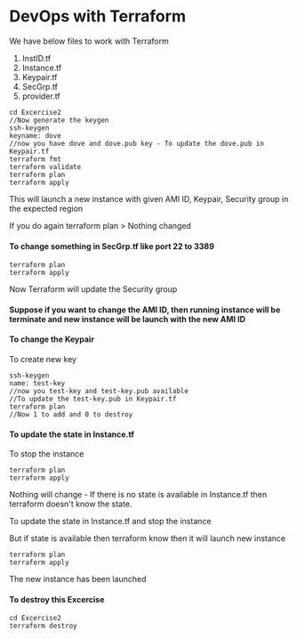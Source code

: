# DevOps with Terraform

We have below files to work with Terraform

1. InstID.tf
2. Instance.tf
3. Keypair.tf
4. SecGrp.tf
5. provider.tf

```
cd Excercise2
//Now generate the keygen
ssh-keygen
keyname: dove
//now you have dove and dove.pub key - To update the dove.pub in Keypair.tf
terraform fmt
terraform validate
terraform plan
terraform apply
```

This will launch a new instance with given AMI ID, Keypair, Security group in the expected region

If you do again terraform plan > Nothing changed


#### To change something in SecGrp.tf like port 22 to 3389

```
terraform plan
terraform apply
```

Now Terraform will update the Security group


#### Suppose if you want to change the AMI ID, then running instance will be terminate and new instance will be launch with the new AMI ID


#### To change the Keypair

To create new key

```
ssh-keygen
name: test-key
//now you test-key and test-key.pub available
//To update the test-key.pub in Keypair.tf
terraform plan
//Now 1 to add and 0 to destroy
```

#### To update the state in Instance.tf

To stop the instance

```
terraform plan
terraform apply
```

Nothing will change - If there is no state is available in Instance.tf then terraform doesn't know the state.

To update the state in Instance.tf and stop the instance

But if state is available then terraform know then it will launch new instance

```
terraform plan
terraform apply
```

The new instance has been launched


#### To destroy this Excercise

```
cd Excercise2
terraform destroy
```





